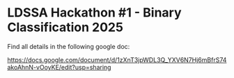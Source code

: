 # LDSSA Hackathon #1 - Binary Classification 2025

Find all details in the following google doc:

https://docs.google.com/document/d/1zXnT3jpWDL3Q_YXV6N7Hj6mBfrS74akoAhnN-vOoyKE/edit?usp=sharing
